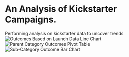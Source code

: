 # An Analysis of Kickstarter Campaigns.
Performing analysis on kickstarter data to uncover trends
![Outcomes Based on Launch Data Line Chart](https://user-images.githubusercontent.com/105666905/172945276-2d604b98-a7a5-4974-a759-83d7697a303d.png)
![Parent Category Outcomes Pivot Table](https://user-images.githubusercontent.com/105666905/172945342-a90f5bd6-fe8e-4054-ba00-8b9b6a4b4670.png)
![Sub-Category Outcome Bar Chart](https://user-images.githubusercontent.com/105666905/172945359-029d013f-30d9-4ba5-85f3-f7940e9f918d.png)
